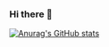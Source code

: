 ### Hi there 👋

[![Anurag's GitHub stats](https://github-readme-stats.vercel.app/api?username=semashkinvg)](https://github.com/anuraghazra/github-readme-stats)

<!--
**semashkinvg/semashkinvg** is a ✨ _special_ ✨ repository because its `README.md` (this file) appears on your GitHub profile.

Here are some ideas to get you started:

- 🔭 I’m currently working on ...
- 🌱 I’m currently learning ...
- 👯 I’m looking to collaborate on ...
- 🤔 I’m looking for help with ...
- 💬 Ask me about ...
- 📫 How to reach me: ...
- 😄 Pronouns: ...
- ⚡ Fun fact: ...
-->
